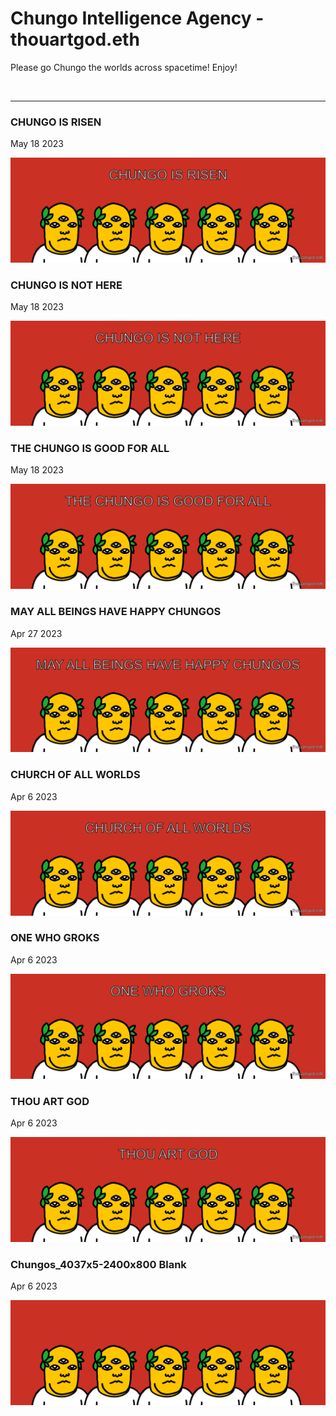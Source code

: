 # Chungo Intelligence Agency - thouartgod.eth

Please go Chungo the worlds across spacetime! Enjoy!

<br />

---

### CHUNGO IS RISEN

May 18 2023

<kbd><img src="thouartgod/chungoisrisen.png" /></kbd>

### CHUNGO IS NOT HERE

May 18 2023

<kbd><img src="thouartgod/chungoisnothere.png" /></kbd>

### THE CHUNGO IS GOOD FOR ALL

May 18 2023

<kbd><img src="thouartgod/thechungoisgoodforall.png" /></kbd>

### MAY ALL BEINGS HAVE HAPPY CHUNGOS

Apr 27 2023

<kbd><img src="thouartgod/mayallbeingshavehappychungos.png" /></kbd>

### CHURCH OF ALL WORLDS

Apr 6 2023

<kbd><img src="thouartgod/churchofallworlds.png" /></kbd>

### ONE WHO GROKS

Apr 6 2023

<kbd><img src="thouartgod/onewhogroks.png" /></kbd>

### THOU ART GOD

Apr 6 2023

<kbd><img src="thouartgod/thouartgod.png" /></kbd>

### Chungos_4037x5-2400x800 Blank

Apr 6 2023

<kbd><img src="thouartgod/Chungos_4037x5-2400x800.png" /></kbd>
